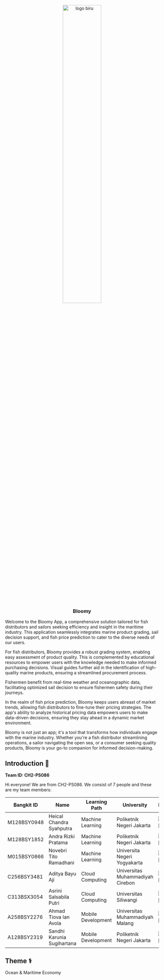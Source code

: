 <div>
	<div align="center">
	<img src="https://github.com/Bloomy-Bangkit/.github/assets/97221880/8f89bc5b-d515-4f79-b794-89481ca5596c" alt="logo biru" style="width:50%;">
	</div>
	<h3 align="center">Bloomy</h3>
	<p align="left">
Welcome to the Bloomy App, a comprehensive solution tailored for fish distributors and sailors seeking efficiency and insight in the maritime industry. This application seamlessly integrates marine product grading, sail decision support, and fish price prediction to cater to the diverse needs of our users.
		
For fish distributors, Bloomy provides a robust grading system, enabling easy assessment of product quality. This is complemented by educational resources to empower users with the knowledge needed to make informed purchasing decisions. Visual guides further aid in the identification of high-quality marine products, ensuring a streamlined procurement process.

Fishermen benefit from real-time weather and oceanographic data, facilitating optimized sail decision to ensure fishermen safety during their journeys.

In the realm of fish price prediction, Bloomy keeps users abreast of market trends, allowing fish distributors to fine-tune their pricing strategies. The app's ability to analyze historical pricing data empowers users to make data-driven decisions, ensuring they stay ahead in a dynamic market environment.

Bloomy is not just an app; it's a tool that transforms how individuals engage with the marine industry. Whether you're a fish distributor streamlining operations, a sailor navigating the open sea, or a consumer seeking quality products, Bloomy is your go-to companion for informed decision-making.
	</p>
</div>

## Introduction 👋
**Team ID: CH2-PS086**

Hi everyone! We are from CH2-PS086. We consist of 7 people and these are my team members:

Bangkit ID|Name|Learning Path|University|LinkedIn
|--|--|--|--|--
|M128BSY0948|Heical Chandra Syahputra|Machine Learning|Poliketnik Negeri Jakarta|[![LinkedIn](https://img.shields.io/badge/linkedin-%230077B5.svg?style=for-the-badge&logo=linkedin&logoColor=white)](https://www.linkedin.com/in/heical-chandra/)|
|M128BSY1852|Andra Rizki Pratama|Machine Learning|Poliketnik Negeri Jakarta|[![LinkedIn](https://img.shields.io/badge/linkedin-%230077B5.svg?style=for-the-badge&logo=linkedin&logoColor=white)](https://www.linkedin.com/in/andra-rizki-pratama/)|
|M015BSY0866|Novebri Tito Ramadhani|Machine Learning|Universita Negeri Yogyakarta|[![LinkedIn](https://img.shields.io/badge/linkedin-%230077B5.svg?style=for-the-badge&logo=linkedin&logoColor=white)](https://www.linkedin.com/in/novebri-tito-ramadhani/)|
|C256BSY3481|Aditya Bayu Aji|Cloud Computing|Universitas Muhammadiyah Cirebon|[![LinkedIn](https://img.shields.io/badge/linkedin-%230077B5.svg?style=for-the-badge&logo=linkedin&logoColor=white)](https://www.linkedin.com/in/iniadittt/)|
|C313BSX3054|Asrini Salsabila Putri|Cloud Computing|Universitas Siliwangi|[![LinkedIn](https://img.shields.io/badge/linkedin-%230077B5.svg?style=for-the-badge&logo=linkedin&logoColor=white)](https://www.linkedin.com/in/asrinisalsabilaputri/)|
|A258BSY2276|Ahmad Tiova Ian Avola|Mobile Development|Universitas Muhammadiyah Malang|[![LinkedIn](https://img.shields.io/badge/linkedin-%230077B5.svg?style=for-the-badge&logo=linkedin&logoColor=white)](https://www.linkedin.com/in/tiova/)|
|A128BSY2319|Sandhi Karunia Sugihartana|Mobile Development|Poliketnik Negeri Jakarta|[![LinkedIn](https://img.shields.io/badge/linkedin-%230077B5.svg?style=for-the-badge&logo=linkedin&logoColor=white)](https://www.linkedin.com/in/sandhi-karunia-sugihartana/)|


## Theme ⚕️
Ocean & Maritime Economy
